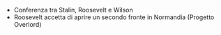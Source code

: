 - Conferenza tra Stalin, Roosevelt e Wilson
- Roosevelt accetta di aprire un secondo fronte in Normandia (Progetto Overlord)